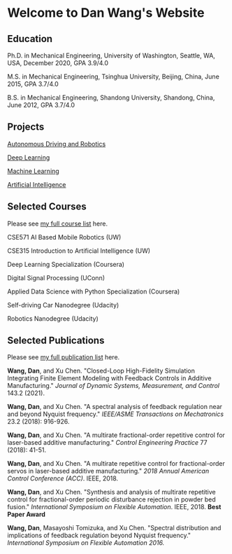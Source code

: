 # Welcome to Dan Wang's Website

## Education

Ph.D. in Mechanical Engineering, University of Washington, Seattle, WA, USA, December 2020, GPA 3.9/4.0

M.S. in Mechanical Engineering, Tsinghua University, Beijing, China, June 2015, GPA 3.7/4.0

B.S. in Mechanical Engineering, Shandong University, Shandong, China, June 2012, GPA 3.7/4.0

## Projects

[Autonomous Driving and Robotics](robot.md)

[Deep Learning](deep_learning.md)

[Machine Learning](machine_learning.md)

[Artificial Intelligence](artificial_intelligence.md)

## Selected Courses

Please see [my full course list](pages/fullcourse.md) here.

CSE571 AI Based Mobile Robotics (UW)

CSE315 Introduction to Artificial Intelligence (UW)

Deep Learning Specialization (Coursera)

Digital Signal Processing (UConn)

Applied Data Science with Python Specialization (Coursera)

Self-driving Car Nanodegree (Udacity)

Robotics Nanodegree (Udacity)

## Selected Publications

Please see [my full publication list](pages/fullpub.md) here.

**Wang, Dan**, and Xu Chen. "Closed-Loop High-Fidelity Simulation Integrating Finite Element Modeling with Feedback Controls in Additive Manufacturing." *Journal of Dynamic Systems, Measurement, and Control* 143.2 (2021).

**Wang, Dan**, and Xu Chen. "A spectral analysis of feedback regulation near and beyond Nyquist frequency." *IEEE/ASME Transactions on Mechatronics* 23.2 (2018): 916-926.

**Wang, Dan**, and Xu Chen. "A multirate fractional-order repetitive control for laser-based additive manufacturing." *Control Engineering Practice* 77 (2018): 41-51.

**Wang, Dan**, and Xu Chen. "A multirate repetitive control for fractional-order servos in laser-based additive manufacturing." *2018 Annual American Control Conference (ACC)*. IEEE, 2018.

**Wang, Dan**, and Xu Chen. "Synthesis and analysis of multirate repetitive control for fractional-order periodic disturbance rejection in powder bed fusion." *International Symposium on Flexible Automation*. IEEE, 2018. **Best Paper Award**

**Wang, Dan**, Masayoshi Tomizuka, and Xu Chen. "Spectral distribution and implications of feedback regulation beyond Nyquist frequency." *International Symposium on Flexible Automation 2016.*
